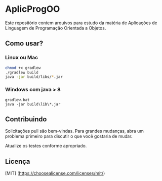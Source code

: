 # AplicProgOO

Este repositório contem arquivos para estudo da matéria de Aplicações de Linguagem de Programação Orientada a Objetos.

## Como usar?

### Linux ou Mac

```bash
chmod +x gradlew
./gradlew build
java -jar build/libs/*.jar
```

### Windows com java > 8

```msdos
gradlew.bat
java -jar build\lib\*.jar
```

## Contribuindo
Solicitações pull são bem-vindas. Para grandes mudanças, abra um problema primeiro para discutir o que você gostaria de mudar.

Atualize os testes conforme apropriado.

## Licença
[MIT] (https://choosealicense.com/licenses/mit/)
